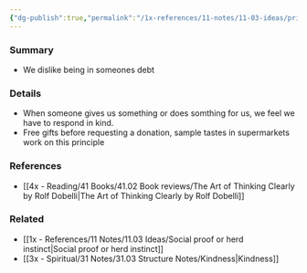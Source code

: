 ```yaml
---
{"dg-publish":true,"permalink":"/1x-references/11-notes/11-03-ideas/principle-of-reciprocity/","title":"Principle of reciprocity","created":"2024-02-14T20:18:25.243+03:00","updated":"2024-02-14T20:18:25.243+03:00"}
---
```



### Summary
- We dislike being in someones debt

### Details
- When someone gives us something or does somthing for us, we feel we have to respond in kind.
- Free gifts before requesting a donation, sample tastes in supermarkets work on this principle

### References
- [[4x - Reading/41 Books/41.02 Book reviews/The Art of Thinking Clearly by Rolf Dobelli\|The Art of Thinking Clearly by Rolf Dobelli]]

### Related
- [[1x - References/11 Notes/11.03 Ideas/Social proof or herd instinct\|Social proof or herd instinct]]
- [[3x - Spiritual/31 Notes/31.03 Structure Notes/Kindness\|Kindness]]
